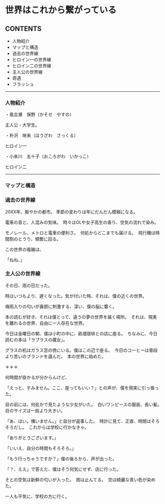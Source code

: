 # 世界はこれから繋がっている

## CONTENTS
* 人物紹介
* マップと構造
* 過去の世界線
* ヒロイン一の世界線
* ヒロイン二の世界線
* 主人公の世界線
* 奇遇
* フラッシュ

---

### 人物紹介

・風合瀬　保野（かそせ　やすの）

主人公・大学生。

・朴沢　咲来（ほうざわ　さっくる）

ヒロイン一

・小来川　五十子（おころがわ　いかっこ）

ヒロイン二

---

### マップと構造



### 過去の世界線

20XX年、賑やかの都市。 季節の変わりは年にだんだん模糊になる。

電車の音と、人混みの気味。　時々はOLや女子高生の香り、空気の流れで染み。

モノレール、メトロと電車の便利さ。　何処からどこまでも届ける。　飛行機は時間割のとうり、頻繁に回る。

この世界の複雑は、

「ねね、」

### 主人公の世界線

その日、雨の日だった。

時はいつもより、遅くなった。気が付いた時、それは、僕の近くの世界。　

梅雨入りの匂いが鼻腔に刺激する、深い、僕の脳に響く。

本の読むが好き、それは僕とって、違うの夢の世界を届く場所。　それは、現実を離れるの世界、自由に一人存在な世界。

今日は金曜日の朝、僕は小町の中に、畝畑珈琲との店に座る。　ちなみに、今日読むの本は「ラプラスの魔女」。　

グラスの机はガラス窓の傍にいる。僕はこの辺で座る。　今日のコーヒーは普段より苦いのブランドを選んだ。　本の世界に始めた。

＊＊＊

何時間が掛かるが分からんけど、

「えっと、すみません。ここ、座ってもいい？」との声が、僕を現実に引っ張った。

目の前には、何処かで見たような少女がいた。　白いワンピースの服装、長い髪。　目のサイズは一般より大きい。

「あ、はい。構いません。」と自分が返事した。　時計に見て、正直、時間はそろそろだし。　これからは学校に行かなきゃ。

「ありがとうございます。」

「いいえ、自分の時間もそろそろ。」

「もう行っちゃうですか？」僕の後ろから、声が出った。

「？、ええ」で答えた、僕はそう何気にせず、店に行った。

そとの空気は新鮮の匂いが入った。　雨は止んてる。　空は綺麗な青い色が染めた。

一人も平気に、学校の方に行く。